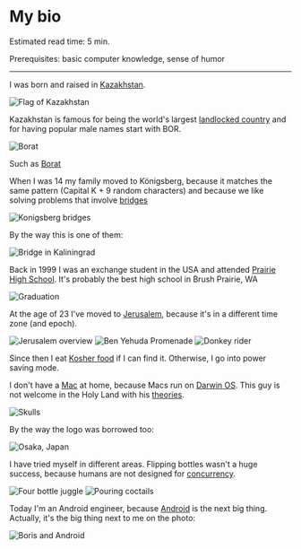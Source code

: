 # My bio

Estimated read time: 5 min.

Prerequisites: basic computer knowledge, sense of humor

***

I was born and raised in [Kazakhstan](https://en.wikipedia.org/wiki/Kazakhstan).

![Flag of Kazakhstan](https://upload.wikimedia.org/wikipedia/commons/d/d3/Flag_of_Kazakhstan.svg)

Kazakhstan is famous for being the world's largest [landlocked country](https://en.wikipedia.org/wiki/Landlocked_country) 
and for having popular male names start with BOR.

![Borat](https://upload.wikimedia.org/wikipedia/en/3/39/Borat_ver2.jpg)

Such as [Borat](https://en.wikipedia.org/wiki/Borat)

When I was 14 my family moved to Königsberg, because it matches the same pattern (Capital K + 9 random characters) 
and because we like solving problems that involve [bridges](https://en.wikipedia.org/wiki/Seven_Bridges_of_K%C3%B6nigsberg)

![Konigsberg bridges](https://upload.wikimedia.org/wikipedia/commons/5/5d/Konigsberg_bridges.png)

By the way this is one of them:

![Bridge in Kaliningrad](files/IMG_20160805_150240.jpg)

Back in 1999 I was an exchange student in the USA and attended [Prairie High School](https://en.wikipedia.org/wiki/Prairie_High_School_(Vancouver,_Washington)). 
It's probably the best high school in Brush Prairie, WA

![Graduation](files/063.jpg)

At the age of 23 I've moved to [Jerusalem](https://en.wikipedia.org/wiki/Jerusalem), 
because it's in a different time zone (and epoch).

![Jerusalem overview](files/DSC05907.JPG)
![Ben Yehuda Promenade](files/20140317_135453.jpg)
![Donkey rider](files/DSC09255.JPG)

Since then I eat [Kosher food](https://en.wikipedia.org/wiki/Kosher_foods) if I can find it. 
Otherwise, I go into power saving mode.

I don't have a [Mac](https://en.wikipedia.org/wiki/Macintosh) at home, 
because Macs run on [Darwin OS](https://en.wikipedia.org/wiki/Darwin_(operating_system)). 
This guy is not welcome in the Holy Land with his [theories](https://en.wikipedia.org/wiki/Evolution).

![Skulls](files/DSC01267.JPG)

By the way the logo was borrowed too:

![Osaka, Japan](files/IMG_4243.JPG)

I have tried myself in different areas. Flipping bottles wasn't a huge success, 
because humans are not designed for [concurrency](https://en.wikipedia.org/wiki/Concurrency_(computer_science)).

![Four bottle juggle](files/050529-32.jpg)
![Pouring coctails](files/050529-33.jpg)

Today I'm an Android engineer, because [Android](https://en.wikipedia.org/wiki/Android_(operating_system)) is 
the next big thing. Actually, it's the big thing next to me on the photo:

![Boris and Android](files/IMG_20170314_150252.jpeg)
